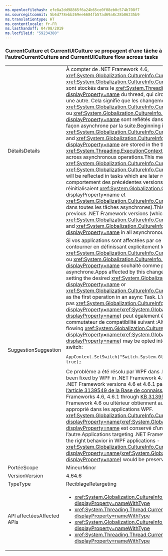 ```yaml
---
ms.openlocfilehash: efe8a2dd98865f6a24b65ce0f08eb0c574b708f7
ms.sourcegitcommit: 5b6d778ebb269ee6684fb57ad69a8c28b06235b9
ms.translationtype: HT
ms.contentlocale: fr-FR
ms.lasthandoff: 04/08/2019
ms.locfileid: "59234380"
---
```

### <a name="currentculture-and-currentuiculture-flow-across-tasks"></a><span data-ttu-id="97176-101">CurrentCulture et CurrentUICulture se propagent d’une tâche à l’autre</span><span class="sxs-lookup"><span data-stu-id="97176-101">CurrentCulture and CurrentUICulture flow across tasks</span></span>

|   |   |
|---|---|
|<span data-ttu-id="97176-102">Détails</span><span class="sxs-lookup"><span data-stu-id="97176-102">Details</span></span>|<span data-ttu-id="97176-103">À compter de .NET Framework 4.6, <xref:System.Globalization.CultureInfo.CurrentCulture?displayProperty=name> et <xref:System.Globalization.CultureInfo.CurrentUICulture?displayProperty=name> sont stockés dans le <xref:System.Threading.ExecutionContext?displayProperty=name> du thread, qui circulent d’une opération asynchrone à une autre. Cela signifie que les changements apportés à <xref:System.Globalization.CultureInfo.CurrentCulture?displayProperty=name> ou <xref:System.Globalization.CultureInfo.CurrentUICulture?displayProperty=name> sont reflétés dans des tâches qui sont exécutées de façon asynchrone par la suite.</span><span class="sxs-lookup"><span data-stu-id="97176-103">Beginning in the .NET Framework 4.6, <xref:System.Globalization.CultureInfo.CurrentCulture?displayProperty=name> and <xref:System.Globalization.CultureInfo.CurrentUICulture?displayProperty=name> are stored in the thread's <xref:System.Threading.ExecutionContext?displayProperty=name>, which flows across asynchronous operations.This means that changes to <xref:System.Globalization.CultureInfo.CurrentCulture?displayProperty=name> or <xref:System.Globalization.CultureInfo.CurrentUICulture?displayProperty=name> will be reflected in tasks which are later run asynchronously.</span></span> <span data-ttu-id="97176-104">Cela diffère du comportement des précédentes versions du .NET Framework (qui réinitialisaient <xref:System.Globalization.CultureInfo.CurrentCulture?displayProperty=name> et <xref:System.Globalization.CultureInfo.CurrentUICulture?displayProperty=name> dans toutes les tâches asynchrones).</span><span class="sxs-lookup"><span data-stu-id="97176-104">This is different from the behavior of previous .NET Framework versions (which would reset <xref:System.Globalization.CultureInfo.CurrentCulture?displayProperty=name> and <xref:System.Globalization.CultureInfo.CurrentUICulture?displayProperty=name> in all asynchronous tasks).</span></span>|
|<span data-ttu-id="97176-105">Suggestion</span><span class="sxs-lookup"><span data-stu-id="97176-105">Suggestion</span></span>|<span data-ttu-id="97176-106">Si vos applications sont affectées par ce changement, vous pouvez le contourner en définissant explicitement le <xref:System.Globalization.CultureInfo.CurrentCulture?displayProperty=name> ou <xref:System.Globalization.CultureInfo.CurrentUICulture?displayProperty=name> souhaité comme première opération dans une tâche asynchrone.</span><span class="sxs-lookup"><span data-stu-id="97176-106">Apps affected by this change may work around it by explicitly setting the desired <xref:System.Globalization.CultureInfo.CurrentCulture?displayProperty=name> or <xref:System.Globalization.CultureInfo.CurrentUICulture?displayProperty=name> as the first operation in an async Task.</span></span> <span data-ttu-id="97176-107">L’ancien comportement (qui ne transmet pas <xref:System.Globalization.CultureInfo.CurrentCulture?displayProperty=name>/<xref:System.Globalization.CultureInfo.CurrentUICulture?displayProperty=name>) peut également être adopté en définissant le commutateur de compatibilité suivant :</span><span class="sxs-lookup"><span data-stu-id="97176-107">Alternatively, the old behavior (of not flowing <xref:System.Globalization.CultureInfo.CurrentCulture?displayProperty=name>/<xref:System.Globalization.CultureInfo.CurrentUICulture?displayProperty=name>) may be opted into by setting the following compatibility switch:</span></span><pre><code class="lang-csharp">AppContext.SetSwitch(&quot;Switch.System.Globalization.NoAsyncCurrentCulture&quot;, true);&#13;&#10;</code></pre><span data-ttu-id="97176-108">Ce problème a été résolu par WPF dans .NET Framework 4.6.2.</span><span class="sxs-lookup"><span data-stu-id="97176-108">This issue has been fixed by WPF in .NET Framework 4.6.2.</span></span> <span data-ttu-id="97176-109">Il a également été résolu dans .NET Framework versions 4.6 et 4.6.1 par le biais du correctif décrit dans [l’article 3139549 de la Base de connaissances](https://support.microsoft.com/kb/3139549).</span><span class="sxs-lookup"><span data-stu-id="97176-109">It has also been fixed in .NET Frameworks 4.6, 4.6.1 through [KB 3139549](https://support.microsoft.com/kb/3139549).</span></span> <span data-ttu-id="97176-110">Les applications qui ciblent .NET Framework 4.6 ou ultérieur obtiennent automatiquement le comportement approprié dans les applications WPF. <xref:System.Globalization.CultureInfo.CurrentCulture?displayProperty=name>/<xref:System.Globalization.CultureInfo.CurrentUICulture?displayProperty=name> est conservé d’une opération de répartiteur à l’autre.</span><span class="sxs-lookup"><span data-stu-id="97176-110">Applications targeting .NET Framework 4.6 or later will automatically get the right behavior in WPF applications - <xref:System.Globalization.CultureInfo.CurrentCulture?displayProperty=name>/<xref:System.Globalization.CultureInfo.CurrentUICulture?displayProperty=name>) would be preserved across Dispatcher operations.</span></span>|
|<span data-ttu-id="97176-111">Portée</span><span class="sxs-lookup"><span data-stu-id="97176-111">Scope</span></span>|<span data-ttu-id="97176-112">Mineur</span><span class="sxs-lookup"><span data-stu-id="97176-112">Minor</span></span>|
|<span data-ttu-id="97176-113">Version</span><span class="sxs-lookup"><span data-stu-id="97176-113">Version</span></span>|<span data-ttu-id="97176-114">4.6</span><span class="sxs-lookup"><span data-stu-id="97176-114">4.6</span></span>|
|<span data-ttu-id="97176-115">Type</span><span class="sxs-lookup"><span data-stu-id="97176-115">Type</span></span>|<span data-ttu-id="97176-116">Reciblage</span><span class="sxs-lookup"><span data-stu-id="97176-116">Retargeting</span></span>|
|<span data-ttu-id="97176-117">API affectées</span><span class="sxs-lookup"><span data-stu-id="97176-117">Affected APIs</span></span>|<ul><li><xref:System.Globalization.CultureInfo.CurrentCulture?displayProperty=nameWithType></li><li><xref:System.Threading.Thread.CurrentCulture?displayProperty=nameWithType></li><li><xref:System.Globalization.CultureInfo.CurrentUICulture?displayProperty=nameWithType></li><li><xref:System.Threading.Thread.CurrentUICulture?displayProperty=nameWithType></li></ul>|
